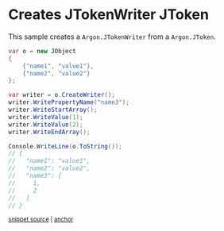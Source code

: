 # Creates JTokenWriter JToken

This sample creates a `Argon.JTokenWriter` from a `Argon.JToken`.

<!-- snippet: CreateWriter -->
<a id='snippet-CreateWriter'></a>
```cs
var o = new JObject
{
    {"name1", "value1"},
    {"name2", "value2"}
};

var writer = o.CreateWriter();
writer.WritePropertyName("name3");
writer.WriteStartArray();
writer.WriteValue(1);
writer.WriteValue(2);
writer.WriteEndArray();

Console.WriteLine(o.ToString());
// {
//   "name1": "value1",
//   "name2": "value2",
//   "name3": [
//     1,
//     2
//   ]
// }
```
<sup><a href='/src/ArgonTests/Documentation/Samples/Linq/CreateWriter.cs#L10-L35' title='Snippet source file'>snippet source</a> | <a href='#snippet-CreateWriter' title='Start of snippet'>anchor</a></sup>
<!-- endSnippet -->
